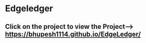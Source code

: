 # Edgeledger

## Click on the project to view the Project--> https://bhupesh1114.github.io/EdgeLedger/ 

